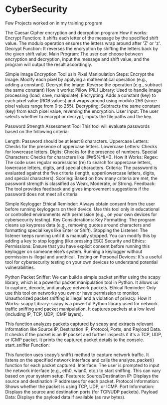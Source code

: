 # CyberSecurity
Few Projects worked on in my training program

The Caesar Cipher encryption and decryption program
How it works:
Encrypt Function: It shifts each letter of the message by the specified shift value. The modulo operation ensures the letters wrap around after 'Z' or 'z'.
Decrypt Function: It reverses the encryption by shifting the letters back by the given shift value.
Main Program: The user can choose between encryption and decryption, input the message and shift value, and the program will output the result accordingly.

Simple Image Encryption Tool usin Pixel Manipulation
Steps:
Encrypt the Image: Modify each pixel by applying a mathematical operation (e.g., adding a constant).
Decrypt the Image: Reverse the operation (e.g., subtract the same constant)
How it works:
Pillow (PIL) Library: Used to handle image processing (load, save, manipulate).
Encrypting: Adds a constant (key) to each pixel value (RGB values) and wraps around using modulo 256 (since pixel values range from 0 to 255).
Decrypting: Subtracts the same constant (key) from each pixel value, reversing the encryption.
User Input: The user selects whether to encrypt or decrypt, inputs the file paths and the key.

Password Strength Assessment Tool
This tool will evaluate passwords based on the following criteria:

Length: Password should be at least 8 characters.
Uppercase Letters: Checks for the presence of uppercase letters.
Lowercase Letters: Checks for lowercase letters.
Digits: Checks for the presence of numbers.
Special Characters: Checks for characters like !@#$%^&*().
How It Works:
Regex: The code uses regular expressions (re) to search for uppercase letters, lowercase letters, digits, and special characters.
Criteria: The password is evaluated against the five criteria (length, upper/lowercase letters, digits, and special characters).
Scoring: Based on how many criteria are met, the password strength is classified as Weak, Moderate, or Strong.
Feedback: The tool provides feedback and gives improvement suggestions if the password does not meet all criteria

Simple Keylogger
Ethical Reminder:
Always obtain consent from the user before running keyloggers on their device.
Use this tool only in educational or controlled environments with permission (e.g., on your own devices for cybersecurity testing).
Key Considerations:
Key Formatting: The program cleans up keypress data (e.g., removing quotes around characters and formatting special keys like Enter or Shift).
Stopping the Listener: The listener keeps running until it is manually stopped. You can modify this by adding a key to stop logging (like pressing ESC)
Security and Ethics:
Permissions: Ensure that you have explicit consent before running this keylogger on someone else’s system. Running a keylogger without permission is illegal and unethical.
Testing on Personal Devices: It's a useful tool for cybersecurity testing on your own devices to understand potential vulnerabilities.

Python Packet Sniffer:
We can build a simple packet sniffer using the scapy library, which is a powerful packet manipulation tool in Python. It allows us to capture, decode, and analyze network packets.
Ethical Reminder:
Only use this tool on networks you own or have permission to monitor.
Unauthorized packet sniffing is illegal and a violation of privacy.
How It Works:
scapy Library: scapy is a powerful Python library used for network traffic sniffing and packet manipulation. It captures packets at a low level (including IP, TCP, UDP, ICMP layers).

This function analyzes packets captured by scapy and extracts relevant information like Source IP, Destination IP, Protocol, Ports, and Payload Data.
It checks if the packet is an IP packet and further inspects if it's a TCP, UDP, or ICMP packet.
It prints the captured packet details to the console.
start_sniffer Function:

This function uses scapy’s sniff() method to capture network traffic. It listens on the specified network interface and calls the analyze_packet() function for each packet captured.
Interface: The user is prompted to input the network interface (e.g., eth0, wlan0, etc.) to start sniffing. This can vary based on your system setup.
Features:
Source/Destination IP: Displays the source and destination IP addresses for each packet.
Protocol Information: Shows whether the packet is using TCP, UDP, or ICMP.
Port Information: Displays the source and destination ports (for TCP/UDP packets).
Payload Data: Displays the payload data if available (as raw bytes).
